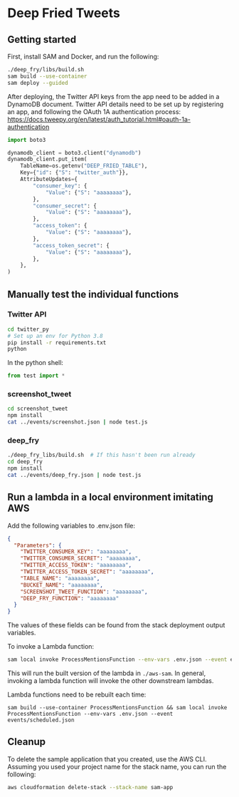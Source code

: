 # Deep Fried Tweets

## Getting started

First, install SAM and Docker, and run the following:

```bash
./deep_fry/libs/build.sh
sam build --use-container
sam deploy --guided
```

After deploying, the Twitter API keys from the app need to be added in a DynamoDB document. Twitter API details need to be set up by registering an app, and following the OAuth 1A authentication process: https://docs.tweepy.org/en/latest/auth_tutorial.html#oauth-1a-authentication

```py
import boto3

dynamodb_client = boto3.client("dynamodb")
dynamodb_client.put_item(
    TableName=os.getenv("DEEP_FRIED_TABLE"),
    Key={"id": {"S": "twitter_auth"}},
    AttributeUpdates={
        "consumer_key": {
            "Value": {"S": "aaaaaaaa"},
        },
        "consumer_secret": {
            "Value": {"S": "aaaaaaaa"},
        },
        "access_token": {
            "Value": {"S": "aaaaaaaa"},
        },
        "access_token_secret": {
            "Value": {"S": "aaaaaaaa"},
        },
    },
)
```

## Manually test the individual functions

### Twitter API

```bash
cd twitter_py
# Set up an env for Python 3.8
pip install -r requirements.txt
python
```

In the python shell:

```py
from test import *
```

### screenshot_tweet

```bash
cd screenshot_tweet
npm install
cat ../events/screenshot.json | node test.js
```

### deep_fry

```bash
./deep_fry_libs/build.sh  # If this hasn't been run already
cd deep_fry
npm install
cat ../events/deep_fry.json | node test.js
```

## Run a lambda in a local environment imitating AWS

Add the following variables to .env.json file:

```json
{
  "Parameters": {
    "TWITTER_CONSUMER_KEY": "aaaaaaaa",
    "TWITTER_CONSUMER_SECRET": "aaaaaaaa",
    "TWITTER_ACCESS_TOKEN": "aaaaaaaa",
    "TWITTER_ACCESS_TOKEN_SECRET": "aaaaaaaa",
    "TABLE_NAME": "aaaaaaaa",
    "BUCKET_NAME": "aaaaaaaa",
    "SCREENSHOT_TWEET_FUNCTION": "aaaaaaaa",
    "DEEP_FRY_FUNCTION": "aaaaaaaa"
  }
}
```

The values of these fields can be found from the stack deployment output variables.

To invoke a Lambda function:

```bash
sam local invoke ProcessMentionsFunction --env-vars .env.json --event events/scheduled.json
```

This will run the built version of the lambda in `./aws-sam`. In general, invoking a lambda function will invoke the other downstream lambdas.

Lambda functions need to be rebuilt each time:

```
sam build --use-container ProcessMentionsFunction && sam local invoke ProcessMentionsFunction --env-vars .env.json --event events/scheduled.json
```

## Cleanup

To delete the sample application that you created, use the AWS CLI. Assuming you used your project name for the stack name, you can run the following:

```bash
aws cloudformation delete-stack --stack-name sam-app
```
